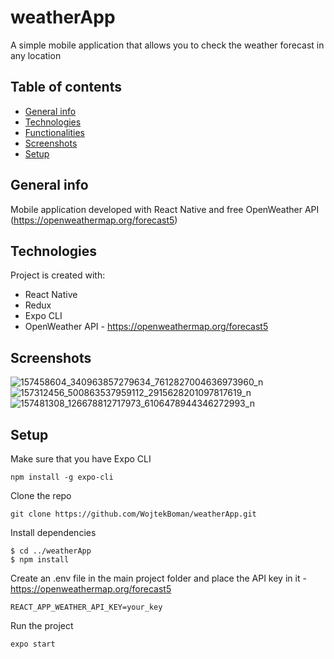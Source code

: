 # weatherApp
A simple mobile application that allows you to check the weather forecast in any location

## Table of contents
* [General info](#general-info)
* [Technologies](#technologies)
* [Functionalities](#functionalities)
* [Screenshots](#screenshots)
* [Setup](#setup)

## General info
Mobile application developed with React Native and free OpenWeather API (https://openweathermap.org/forecast5)

## Technologies
Project is created with:
* React Native
* Redux
* Expo CLI
* OpenWeather API - https://openweathermap.org/forecast5

## Screenshots
![157458604_340963857279634_7612827004636973960_n](https://user-images.githubusercontent.com/47774969/110199829-a4aeaf00-7e5a-11eb-8697-a05fb530cdf0.jpg)
![157312456_500863537959112_2915628201097817619_n](https://user-images.githubusercontent.com/47774969/110199843-b42df800-7e5a-11eb-985d-72df38a80eb1.jpg)
![157481308_126678812717973_6106478944346272993_n](https://user-images.githubusercontent.com/47774969/110199854-bf812380-7e5a-11eb-8ee7-627459ae9ed4.jpg)




## Setup

Make sure that you have Expo CLI
```
npm install -g expo-cli
```
Clone the repo
```
git clone https://github.com/WojtekBoman/weatherApp.git
```
Install dependencies
```
$ cd ../weatherApp
$ npm install
```
Create an .env file in the main project folder and place the API key in it - https://openweathermap.org/forecast5
```
REACT_APP_WEATHER_API_KEY=your_key
```
Run the project
```
expo start
```
